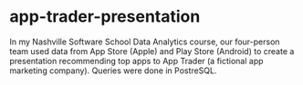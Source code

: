 # app-trader-presentation
In my Nashville Software School Data Analytics course, our four-person team used data from App Store (Apple) and Play Store (Android) to create a presentation recommending top apps to App Trader (a fictional app marketing company). Queries were done in PostreSQL. 
